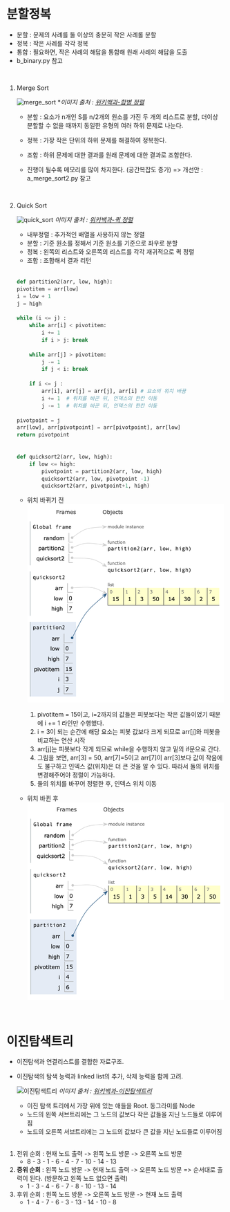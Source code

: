 # 분할정복
- 분할 : 문제의 사례를 둘 이상의 충분히 작은 사례롤 분할
- 정복 : 작은 사례를 각각 정복
- 통합 : 필요하면, 작은 사례의 해답을 통합해 원래 사례의 해답을 도출
- b_binary.py 참고

<br>

1. Merge Sort

    ![merge_sort](https://upload.wikimedia.org/wikipedia/commons/c/cc/Merge-sort-example-300px.gif)
    **이미지 출처 : [위키백과-합병 정렬](https://ko.wikipedia.org/wiki/합병_정렬)*

    - 분할 : 요소가 n개인 S를 n/2개의 원소를 가진 두 개의 리스트로 분할, 더이상 분할할 수 없을 때까지 동일한 유형의 여러 하위 문제로 나눈다.
    - 정복 : 가장 작은 단위의 하위 문제를 해결하여 정복한다.
    - 조합 : 하위 문제에 대한 결과를 원래 문제에 대한 결과로 조합한다.

    - 진행이 될수록 메모리를 많이 차지한다. (공간복잡도 증가) => 개선안 : a_merge_sort2.py 참고

<br>

2. Quick Sort

    ![quick_sort](https://upload.wikimedia.org/wikipedia/commons/6/6a/Sorting_quicksort_anim.gif)
    *이미지 출처 : [위키백과-퀵 정렬](https://ko.wikipedia.org/wiki/퀵_정렬)*
    * 내부정렬 : 추가적인 배열을 사용하지 않는 정렬
    - 분할 : 기준 원소를 정해서 기준 원소를 기준으로 좌우로 분할
    - 정복 : 왼쪽의 리스트와 오른쪽의 리스트를 각각 재귀적으로 퀵 정렬
    - 조합 : 조합해서 결과 리턴

    <br>

    ```python
    def partition2(arr, low, high):
    pivotitem = arr[low]
    i = low + 1
    j = high
    
    while (i <= j) :
        while arr[i] < pivotitem:
            i += 1
            if i > j: break
            
        while arr[j] > pivotitem:
            j -= 1
            if j < i: break
            
        if i <= j :
            arr[i], arr[j] = arr[j], arr[i] # 요소의 위치 바꿈
            i += 1  # 위치를 바꾼 뒤, 인덱스의 한칸 이동
            j -= 1  # 위치를 바꾼 뒤, 인덱스의 한칸 이동
            
    pivotpoint = j
    arr[low], arr[pivotpoint] = arr[pivotpoint], arr[low]
    return pivotpoint


    def quicksort2(arr, low, high):
        if low <= high:
            pivotpoint = partition2(arr, low, high)
            quicksort2(arr, low, pivotpoint -1)
            quicksort2(arr, pivotpoint+1, high)
    ```
    - 위치 바뀌기 전
     ![Alt text](image-2.png)
        1. pivotitem = 15이고, i=2까지의 값들은 피봇보다는 작은 값들이었기 때문에 i += 1 라인만 수행했다.
        2. i = 3이 되는 순간에 해당 요소는 피봇 값보다 크게 되므로 arr[j]와 피봇을 비교하는 연산 시작
        3. arr[j]는 피봇보다 작게 되므로 while을 수행하지 않고 밑의 if문으로 간다.
        4. 그림을 보면, arr[3] = 50, arr[7]=5이고 arr[7]이 arr[3]보다 값이 작음에도 불구하고 인덱스 값(위치)은 더 큰 것을 알 수 있다. 따라서 둘의 위치를 변경해주어야 정렬이 가능하다.
        5. 둘의 위치를 바꾸어 정렬한 후, 인덱스 위치 이동


    - 위치 바뀐 후
    ![Alt text](image-3.png)

<br>

# 이진탐색트리
- 이진탐색과 연결리스트를 결합한 자료구조.
- 이진탐색의 탐색 능력과 linked list의 추가, 삭제 능력을 함께 고려.

    ![이진탐색트리](https://upload.wikimedia.org/wikipedia/commons/thumb/d/da/Binary_search_tree.svg/440px-Binary_search_tree.svg.png)
    *이미지 출처 : [위키백과-이진탐색트리](https://ko.wikipedia.org/wiki/이진_탐색_트리)*

    - 이진 탐색 트리에서 가장 위에 있는 애들을 Root. 동그라미를 Node
    - 노드의 왼쪽 서브트리에는 그 노드의 값보다 작은 값들을 지닌 노드들로 이루어짐
    - 노드의 오른쪽 서브트리에는 그 노드의 값보다 큰 값을 지닌 노드들로 이루어짐

    <br>

1. 전위 순회 : 현재 노드 출력 -> 왼쪽 노드 방문 -> 오른쪽 노드 방문
    - 8 - 3 - 1 - 6 - 4 - 7 - 10 - 14 - 13
2. **중위 순회** : 왼쪽 노드 방문 -> 현재 노드 출력 -> 오른쪽 노드 방문 => 순서대로 출력이 된다. (방문하고 왼쪽 노드 없으면 출력)
    - 1 - 3 - 4 - 6 - 7 - 8 - 10 - 13 - 14
3. 후위 순회 : 왼쪽 노드 방문 -> 오른쪽 노드 방문 -> 현재 노드 출력 
    - 1 - 4 - 7 - 6 - 3 - 13 - 14 - 10 - 8
